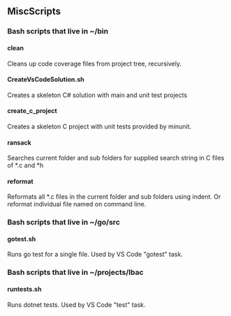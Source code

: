 ## MiscScripts

### Bash scripts that live in ~/bin
#### clean
Cleans up code coverage files from project tree, recursively.

#### CreateVsCodeSolution.sh
Creates a skeleton C# solution with main and unit test projects

#### create_c_project 
Creates a skeleton C project with unit tests provided by minunit.

#### ransack
Searches current folder and sub folders for supplied search string in C files of *.c and *h

#### reformat
Reformats all *.c files in the current folder and sub folders using indent. Or reformat individual file named on command line.

### Bash scripts that live in ~/go/src
#### gotest.sh
Runs go test for a single file. Used by VS Code "gotest" task.

### Bash scripts that live in ~/projects/lbac
#### runtests.sh
Runs dotnet tests. Used by VS Code "test" task.



